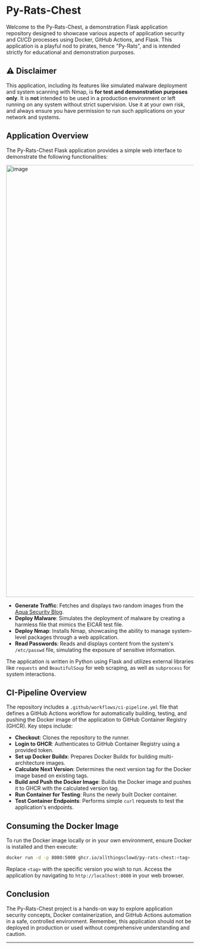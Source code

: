 # Py-Rats-Chest

Welcome to the Py-Rats-Chest, a demonstration Flask application repository designed to showcase various aspects of application security and CI/CD processes using Docker, GitHub Actions, and Flask. This application is a playful nod to pirates, hence "Py-Rats", and is intended strictly for educational and demonstration purposes.

## ⚠️ Disclaimer

This application, including its features like simulated malware deployment and system scanning with Nmap, is **for test and demonstration purposes only**. It is **not** intended to be used in a production environment or left running on any system without strict supervision. Use it at your own risk, and always ensure you have permission to run such applications on your network and systems.

## Application Overview

The Py-Rats-Chest Flask application provides a simple web interface to demonstrate the following functionalities:

<img width="1159" alt="image" src="https://github.com/allthingsclowd/py-rats-chest/assets/9472095/e497bee5-ef23-4714-9f44-47288fa557a2">

- **Generate Traffic**: Fetches and displays two random images from the [Aqua Security Blog](https://blog.aquasec.com).
- **Deploy Malware**: Simulates the deployment of malware by creating a harmless file that mimics the EICAR test file.
- **Deploy Nmap**: Installs Nmap, showcasing the ability to manage system-level packages through a web application.
- **Read Passwords**: Reads and displays content from the system's `/etc/passwd` file, simulating the exposure of sensitive information.

The application is written in Python using Flask and utilizes external libraries like `requests` and `BeautifulSoup` for web scraping, as well as `subprocess` for system interactions.

## CI-Pipeline Overview

The repository includes a `.github/workflows/ci-pipeline.yml` file that defines a GitHub Actions workflow for automatically building, testing, and pushing the Docker image of the application to GitHub Container Registry (GHCR). Key steps include:

- **Checkout**: Clones the repository to the runner.
- **Login to GHCR**: Authenticates to GitHub Container Registry using a provided token.
- **Set up Docker Buildx**: Prepares Docker Buildx for building multi-architecture images.
- **Calculate Next Version**: Determines the next version tag for the Docker image based on existing tags.
- **Build and Push the Docker Image**: Builds the Docker image and pushes it to GHCR with the calculated version tag.
- **Run Container for Testing**: Runs the newly built Docker container.
- **Test Container Endpoints**: Performs simple `curl` requests to test the application's endpoints.

## Consuming the Docker Image

To run the Docker image locally or in your own environment, ensure Docker is installed and then execute:

```bash
docker run -d -p 8080:5000 ghcr.io/allthingsclowd/py-rats-chest:<tag>
```

Replace `<tag>` with the specific version you wish to run. Access the application by navigating to `http://localhost:8080` in your web browser.

## Conclusion

The Py-Rats-Chest project is a hands-on way to explore application security concepts, Docker containerization, and GitHub Actions automation in a safe, controlled environment. Remember, this application should not be deployed in production or used without comprehensive understanding and caution.

---
